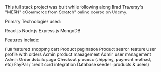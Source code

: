 This full stack project was built while following along Brad Traversy's "MERN" eCommerce from Scratch" online course on Udemy. 

Primary Technologies used:

React.js
Node.js
Express.js
MongoDB


Features include:

Full featured shopping cart
Product pagination
Product search feature
User profile with orders
Admin product management
Admin user management
Admin Order details page
Checkout process (shipping, payment method, etc)
PayPal / credit card integration
Database seeder (products & users)
